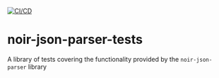 [![CI/CD](https://github.com/rontosoft/noir-json-parser-tests/actions/workflows/main.yml/badge.svg?branch=main)](https://github.com/rontosoft/noir-json-parser-tests/actions/workflows/main.yml)

# noir-json-parser-tests
A library of tests covering the functionality provided by the `noir-json-parser` library
